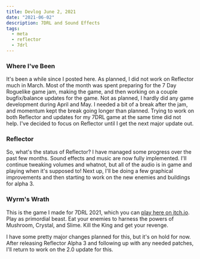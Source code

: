 ```yaml
---
title: Devlog June 2, 2021
date: "2021-06-02"
description: 7DRL and Sound Effects
tags:
  - meta
  - reflector
  - 7drl
---
```


### Where I've Been

It's been a while since I posted here. As planned, I did not work on Reflector much in March. Most of the month was spent preparing for the 7 Day Roguelike game jam, making the game, and then working on a couple bugfix/balance updates for the game. Not as planned, I hardly did any game development during April and May. I needed a bit of a break after the jam, and momentum kept the break going longer than planned. Trying to work on both Reflector and updates for my 7DRL game at the same time did not help. I've decided to focus on Reflector until I get the next major update out.

### Reflector

So, what's the status of Reflector? I have managed some progress over the past few months. Sound effects and music are now fully implemented. I'll continue tweaking volumes and whatnot, but all of the audio is in game and playing when it's supposed to! Next up, I'll be doing a few graphical improvements and then starting to work on the new enemies and buildings for alpha 3.

### Wyrm's Wrath

This is the game I made for 7DRL 2021, which you can [play here on itch.io](https://oatmealproblem.itch.io/wyrms-wrath). Play as primordial beast. Eat your enemies to harness the powers of Mushroom, Crystal, and Slime. Kill the King and get your revenge.

I have some pretty major changes planned for this, but it's on hold for now. After releasing Reflector Alpha 3 and following up with any needed patches, I'll return to work on the 2.0 update for this.
